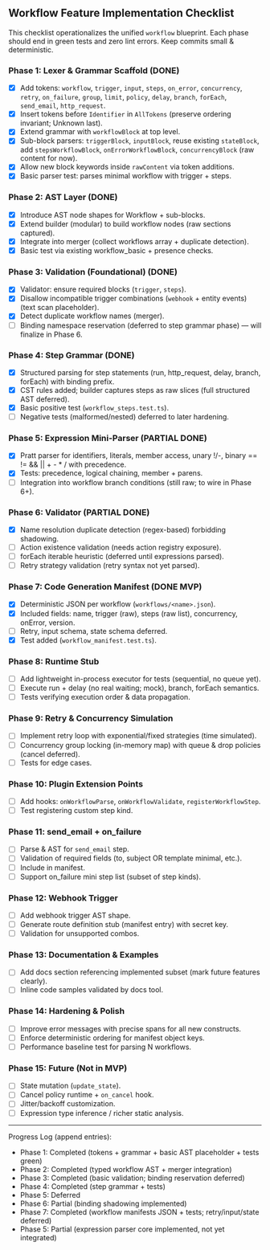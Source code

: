 ## Workflow Feature Implementation Checklist

This checklist operationalizes the unified `workflow` blueprint. Each phase should end in green tests and zero lint errors. Keep commits small & deterministic.

### Phase 1: Lexer & Grammar Scaffold (DONE)
- [x] Add tokens: `workflow`, `trigger`, `input`, `steps`, `on_error`, `concurrency`, `retry`, `on_failure`, `group`, `limit`, `policy`, `delay`, `branch`, `forEach`, `send_email`, `http_request`.
- [x] Insert tokens before `Identifier` in `AllTokens` (preserve ordering invariant; Unknown last).
- [x] Extend grammar with `workflowBlock` at top level.
- [x] Sub-block parsers: `triggerBlock`, `inputBlock`, reuse existing `stateBlock`, add `stepsWorkflowBlock`, `onErrorWorkflowBlock`, `concurrencyBlock` (raw content for now).
- [x] Allow new block keywords inside `rawContent` via token additions.
- [x] Basic parser test: parses minimal workflow with trigger + steps.

### Phase 2: AST Layer (DONE)
- [x] Introduce AST node shapes for Workflow + sub-blocks.
- [x] Extend builder (modular) to build workflow nodes (raw sections captured).
- [x] Integrate into merger (collect workflows array + duplicate detection).
- [x] Basic test via existing workflow_basic + presence checks.

### Phase 3: Validation (Foundational) (DONE)
- [x] Validator: ensure required blocks (`trigger`, `steps`).
- [x] Disallow incompatible trigger combinations (`webhook` + entity events) (text scan placeholder).
- [x] Detect duplicate workflow names (merger).
- [ ] Binding namespace reservation (deferred to step grammar phase) — will finalize in Phase 6.

### Phase 4: Step Grammar (DONE)
- [x] Structured parsing for step statements (run, http_request, delay, branch, forEach) with binding prefix.
- [x] CST rules added; builder captures steps as raw slices (full structured AST deferred).
- [x] Basic positive test (`workflow_steps.test.ts`).
- [ ] Negative tests (malformed/nested) deferred to later hardening.

### Phase 5: Expression Mini-Parser (PARTIAL DONE)
- [x] Pratt parser for identifiers, literals, member access, unary !/-, binary == != && || + - * / with precedence.
- [x] Tests: precedence, logical chaining, member + parens.
- [ ] Integration into workflow branch conditions (still raw; to wire in Phase 6+).

### Phase 6: Validator (PARTIAL DONE)
- [x] Name resolution duplicate detection (regex-based) forbidding shadowing.
- [ ] Action existence validation (needs action registry exposure).
- [ ] forEach iterable heuristic (deferred until expressions parsed).
- [ ] Retry strategy validation (retry syntax not yet parsed).

### Phase 7: Code Generation Manifest (DONE MVP)
- [x] Deterministic JSON per workflow (`workflows/<name>.json`).
- [x] Included fields: name, trigger (raw), steps (raw list), concurrency, onError, version.
- [ ] Retry, input schema, state schema deferred.
- [x] Test added (`workflow_manifest.test.ts`).

### Phase 8: Runtime Stub
- [ ] Add lightweight in-process executor for tests (sequential, no queue yet).
- [ ] Execute run + delay (no real waiting; mock), branch, forEach semantics.
- [ ] Tests verifying execution order & data propagation.

### Phase 9: Retry & Concurrency Simulation
- [ ] Implement retry loop with exponential/fixed strategies (time simulated).
- [ ] Concurrency group locking (in-memory map) with queue & drop policies (cancel deferred).
- [ ] Tests for edge cases.

### Phase 10: Plugin Extension Points
- [ ] Add hooks: `onWorkflowParse`, `onWorkflowValidate`, `registerWorkflowStep`.
- [ ] Test registering custom step kind.

### Phase 11: send_email + on_failure
- [ ] Parse & AST for `send_email` step.
- [ ] Validation of required fields (to, subject OR template minimal, etc.).
- [ ] Include in manifest.
- [ ] Support on_failure mini step list (subset of step kinds).

### Phase 12: Webhook Trigger
- [ ] Add webhook trigger AST shape.
- [ ] Generate route definition stub (manifest entry) with secret key.
- [ ] Validation for unsupported combos.

### Phase 13: Documentation & Examples
- [ ] Add docs section referencing implemented subset (mark future features clearly).
- [ ] Inline code samples validated by docs tool.

### Phase 14: Hardening & Polish
- [ ] Improve error messages with precise spans for all new constructs.
- [ ] Enforce deterministic ordering for manifest object keys.
- [ ] Performance baseline test for parsing N workflows.

### Phase 15: Future (Not in MVP)
- [ ] State mutation (`update_state`).
- [ ] Cancel policy runtime + `on_cancel` hook.
- [ ] Jitter/backoff customization.
- [ ] Expression type inference / richer static analysis.

---
Progress Log (append entries):
- Phase 1: Completed (tokens + grammar + basic AST placeholder + tests green)
- Phase 2: Completed (typed workflow AST + merger integration)
- Phase 3: Completed (basic validation; binding reservation deferred)
- Phase 4: Completed (step grammar + tests)
- Phase 5: Deferred
- Phase 6: Partial (binding shadowing implemented)
- Phase 7: Completed (workflow manifests JSON + tests; retry/input/state deferred)
- Phase 5: Partial (expression parser core implemented, not yet integrated)

